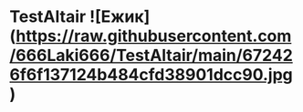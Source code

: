 # TestAltair ![Ежик]                      (https://raw.githubusercontent.com/666Laki666/TestAltair/main/672426f6f137124b484cfd38901dcc90.jpg)
